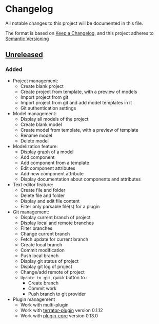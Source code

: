# Changelog

All notable changes to this project will be documented in this file.

The format is based on [Keep a Changelog](https://keepachangelog.com/en/1.0.0/),
and this project adheres to [Semantic Versioning](https://semver.org/spec/v2.0.0.html)

## [Unreleased]

### Added

* Project management:
  * Create blank project
  * Create project from template, with a preview of models
  * Import project from git
  * Import project from git and add model templates in it
  * Git authentication settings
* Model management:
  * Display all models of the project
  * Create blank model
  * Create model from template, with a preview of template
  * Rename model
  * Delete model
* Modelization feature:
  * Display graph of a model
  * Add component
  * Add component from a template
  * Edit component attributes
  * Add new component attribute
  * Display documentation about components and attributes
* Text editor feature:
  * Create file and folder
  * Delete file and folder
  * Display and edit file content
  * Filter only parsable file(s) for a plugin
* Git management:
  * Display current branch of project
  * Display local and remote branches
  * Filter branches
  * Change current branch
  * Fetch update for current branch
  * Create local branch
  * Commit modification
  * Push local branch
  * Display git status of project
  * Display git log of project
  * Change/add remote of project
  * `Update to git`, quick button to :
    - Create branch
    - Commit work
    - Push branch to git provider
* Plugin management
  * Work with multi-plugin
  * Work with [terrator-plugin](https://github.com/ditrit/terrator-plugin/tree/0.1.12) version 0.1.12
  * Work with [plugin-core](https://github.com/ditrit/leto-modelizer-plugin-core/tree/0.13.0) version 0.13.0

[unreleased]: https://github.com/ditrit/leto-modelizer/blob/main/changelog.md#unreleased
